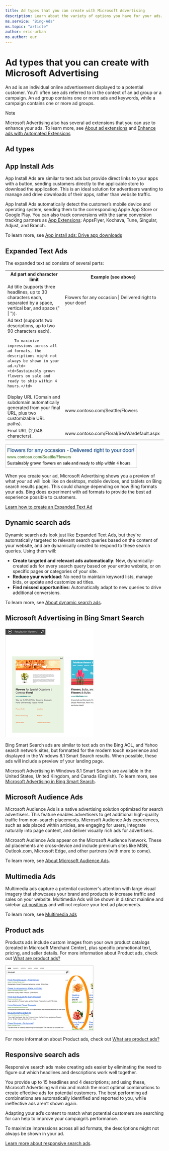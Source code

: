 ```yaml
---
title: Ad types that you can create with Microsoft Advertising
description: Learn about the variety of options you have for your ads.
ms.service: "Bing-Ads"
ms.topic: "article"
author: eric-urban
ms.author: eur
---
```


# Ad types that you can create with Microsoft Advertising

An ad is an individual online advertisement displayed to a potential customer. You'll often see ads referred to in the context of an ad group or a campaign. An ad group contains one or more ads and keywords, while a campaign contains one or more ad groups.

> [!NOTE]
> Microsoft Advertising also has several ad extensions that you can use to enhance your ads. To learn more, see [About ad extensions](./hlp_BA_CONC_AboutAdExtensions.md) and [Enhance ads with Automated Extensions](./hlp_BA_CONC_AutomatedExtensions.md)

## Ad types

## App Install Ads
App Install Ads are similar to text ads but provide direct links to your apps with a button, sending customers directly to the applicable store to download the application. This is an ideal solution for advertisers wanting to manage and drive downloads of their apps, rather than website traffic.

App Install Ads automatically detect the customer’s mobile device and operating system, sending them to the corresponding Apple App Store or Google Play. You can also track conversions with the same conversion tracking partners as [App Extensions](./hlp_BA_CONC_AdExtensionAppExtension.md): AppsFlyer, Kochava, Tune, Singular, Adjust, and Branch.

To learn more, see [App install ads: Drive app downloads](./hlp_BA_CONC_AppInstallAds.md)

## Expanded Text Ads
The expanded text ad consists of several parts:
<table>
  <tr>
    <th scope="col">Ad part and character limit</th>
    <th scope="col">Example (see above)</th>
  </tr>
  <tr>
    <td>Ad title (supports three headlines, up to 30 characters each, separated by a space, vertical bar, and space (" | ")).</td>
    <td>Flowers for any occasion | Delivered right to your door!</td>
  </tr>
  <tr>
    <td>Ad text (supports two descriptions, up to two 90 characters each).
       
       To maximize impressions across all ad formats, the descriptions might not always be shown in your ad.</td>
    <td>Sustainably grown flowers on sale and ready to ship within 4 hours.</td>
  </tr>
  <tr>
    <td>
        Display URL (Domain and subdomain automatically generated from your final URL, plus two customizable URL paths).
      </td>
    <td>www.contoso.com/Seattle/Flowers</td>
  </tr>
  <tr>
    <td>
        Final URL (2,048 characters).
      </td>
    <td>www.contoso.com/Floral/SeaWa/default.aspx </td>
  </tr>
</table>

![An example of an Expanded Text Ad.](../images/BA_Misc_ExpandedTextAd.jpg)

When you create your ad, Microsoft Advertising  shows you a preview of what your ad will look like on desktops,  mobile devices, and tablets on Bing  search results pages. This could change depending on how Bing  formats your ads. Bing  does experiment with ad formats to provide the best ad experience possible to customers.

[Learn how to create an Expanded Text Ad](./hlp_BA_PROC_CreateEXTA.md)

## Dynamic search ads
Dynamic search ads look just like Expanded Text Ads, but they're automatically targeted to relevant search queries based on the content of your website, and are dynamically created to respond to these search queries. Using them will:

- **Create targeted and relevant ads automatically**: New, dynamically-created ads for every search query based on your entire website, or on specific pages or categories of your site.
- **Reduce your workload**: No need to maintain keyword lists, manage bids, or update and customize ad titles.
- **Find missed opportunities**: Automatically adapt to new queries to drive additional conversions.

To learn more, see [About dynamic search ads](./hlp_BA_CONC_DynamicSearchAds.md).

## Microsoft Advertising in Bing Smart Search
![An example of a Bing Smart Search ad.](../images/BA_Conc_SmartSearchExample-Small.png)

Bing Smart Search ads are similar to text ads on the Bing AOL, and Yahoo search network sites, but formatted for the modern touch experience and displayed in the Windows 8.1 Smart Search results. When possible, these ads will include a preview of your landing page.

Microsoft Advertising in Windows 8.1 Smart Search are available in the United States, United Kingdom, and Canada (English). To learn more, see [Microsoft Advertising in Bing Smart Search](./hlp_BA_CONC_AboutSearchCharmAds.md).

## Microsoft Audience Ads
Microsoft Audience Ads is a native advertising solution optimized for search advertisers. This feature enables advertisers to get additional high-quality traffic from non-search placements. Microsoft Audience Ads experiences, such as ads placed within articles, are engaging for users, integrate naturally into page content, and deliver visually rich ads for advertisers.

Microsoft Audience Ads appear on the Microsoft Audience Network. These ad placements are cross-device and include premium sites like MSN, Outlook.com, Microsoft Edge, and other partners (with more to come).

To learn more, see [About Microsoft Audience Ads](./hlp_BA_CONC_NativeAds.md).

## Multimedia Ads
Multimedia ads capture a potential customer's attention with large visual imagery that showcases your brand and products to increase traffic and sales on your website. Multimedia Ads will be shown in distinct mainline and sidebar [ad positions](./hlp_BA_CONC_WhatIsAdPosition.md) and will not replace your text ad placements.

To learn more, see [Multimedia ads](./hlp_BA_CONC_MMA_Search.md)

## Product ads
Products ads include custom images from your         own product catalogs (created in Microsoft Merchant Center), plus specific promotional         text, pricing, and seller details. For more information about Product ads, check out [What are product ads?](./hlp_BA_CONC_AboutProductAds.md)

![An example of a product ad.](../images/BA_ScreenCap_ProductAdsExample-Small.png)

For more information about Product ads, check out [What are product ads?](./hlp_BA_CONC_AboutProductAds.md)

## Responsive search ads
Responsive search ads make creating ads easier by eliminating the need to figure out which headlines and descriptions work well together.

You provide up to 15 headlines and 4 descriptions; and using these, Microsoft Advertising will mix and match the most optimal combinations to create effective ads for potential customers. The best performing ad combinations are automatically identified and reported to you, while ineffective ads aren’t shown again.

Adapting your ad’s content to match what potential customers are searching for can help to improve your campaign’s performance.

To maximize impressions across all ad formats, the descriptions might not always be shown in your ad.

[Learn more about responsive search ads](./hlp_BA_CONC_ResponsiveSearchAds.md).


